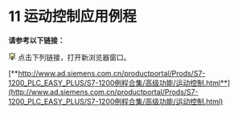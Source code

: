 # 11 运动控制应用例程

**请参考以下链接：**

![](images/3.gif) 点击下列链接，打开新浏览器窗口。

[**http://www.ad.siemens.com.cn/productportal/Prods/S7-1200_PLC_EASY_PLUS/S7-1200例程合集/高级功能/运动控制.html**](http://www.ad.siemens.com.cn/productportal/Prods/S7-1200_PLC_EASY_PLUS/S7-1200例程合集/高级功能/运动控制.html)
